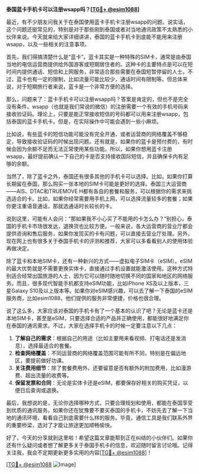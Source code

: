 **泰国蓝卡手机卡可以注册wsapp吗？[[TG💪+ @esim1088](https://t.me/s/esim1088)]**

最近，有不少朋友问我关于在泰国使用蓝卡手机卡注册wsapp的问题。说实话，这个问题还挺常见的，特别是对于那些刚到泰国或者对当地通讯政策不太熟悉的小伙伴来说。今天就来给大家详细讲讲，泰国的蓝卡手机卡到底能不能用来注册wsapp，以及一些相关的注意事项。

首先，我们得搞清楚什么是“蓝卡”。蓝卡其实是一种特殊的SIM卡，通常是由泰国当地的电信运营商提供给外国游客或短期居住者的。这种卡的主要特点是可以在短时间内提供通话、短信和上网服务，非常适合那些需要在泰国短暂停留的人士。不过，蓝卡也有一定的限制，比如流量可能比较少，通话时间有限制等。但总体来说，对于短期旅行者来说，蓝卡是一个非常方便的选择。

那么，问题来了：蓝卡手机卡可以注册wsapp吗？答案是肯定的，但也不是完全没有条件。wsapp（也就是我们常说的微信）的注册需要一个有效的手机号码来接收验证码。理论上，只要是能正常接收短信的号码都可以用来注册wsapp，包括泰国的蓝卡手机卡。但是，在实际操作中可能会遇到一些小麻烦。

比如说，有些蓝卡的短信功能可能没有完全开通，或者运营商的网络覆盖不够稳定，导致接收验证码的时候出现问题。还有就是，如果你的蓝卡是预付费的，有时候会因为余额不足而无法正常使用某些功能。所以，如果你想用蓝卡注册wsapp，最好提前确认一下自己的卡是否支持接收国际短信，并且确保卡内有足够的余额。

当然了，除了蓝卡之外，泰国还有很多其他的手机卡可以选择。比如，如果你打算长期留在泰国，那么购买一张本地的SIM卡可能是更好的选择。泰国三大运营商——AIS、DTAC和TRUEMOVE H都有各自的套餐和服务，可以根据你的需求来挑选适合的卡。比如，如果你经常需要用手机上网，可以选择流量较多的套餐；如果你更注重语音通话，那就选通话时长较长的卡。

说到这里，可能有人会问：“那如果我不小心买了不能用的卡怎么办？”别担心，泰国的手机卡市场很发达，退换货也比较方便。一般来说，各大运营商的营业厅都会提供咨询和售后服务，如果你发现买的卡有问题，可以直接去营业厅处理。另外，现在网上也有很多关于泰国手机卡的评测和推荐，大家可以多看看别人的使用体验再做决定。

除了蓝卡和本地SIM卡，还有一种新兴的方式——虚拟电子SIM卡（eSIM）。eSIM的最大优势就是不需要更换实体卡，直接通过手机设置就能激活使用。这种方式特别适合经常出国旅游的人士，因为它可以随时随地切换不同的国家和地区的网络服务。而且，很多现代智能手机都支持eSIM功能，比如iPhone XS及以上版本，三星Galaxy S10及以上版本等。如果你对eSIM感兴趣，可以去了解一下泰国的eSIM服务商，比如esim1088，他们提供的服务非常便捷，价格也很合理。

说了这么多，大家应该对泰国的手机卡有了一个基本的认识了吧？无论是蓝卡还是本地SIM卡，甚至是eSIM，只要选择合适的产品并正确使用，都能很好地满足你在泰国的通讯需求。不过，大家在选择手机卡的时候一定要注意以下几点：

1. **了解自己的需求**：根据自己的用途（比如主要用来看视频、打电话还是发消息），选择最适合的套餐。
2. **检查网络覆盖**：不同运营商的网络覆盖范围可能有所不同，特别是在偏远地区，要提前做好功课。
3. **关注费用细节**：除了套餐费用外，还要留意是否有额外的附加费用，比如漫游费、超出流量的收费等。
4. **保留发票和合同**：无论是实体卡还是eSIM，都要保存好相关的购买凭证，以便日后查询或退换。

最后，我想说的是，无论你选择哪种方式，只要合理规划和使用，都能在泰国享受到优质的通讯服务。如果你还在犹豫要不要买泰国的手机卡，不妨先去了解一下当地的通讯环境，看看自己到底需要什么样的服务。毕竟，通信工具是我们联系外界的重要桥梁，选对了才能让旅途更加顺畅愉快。

好了，今天的分享就到这里啦！希望这篇文章能帮到正在纠结的小伙伴们。如果你还有什么疑问或者想了解更多关于泰国手机卡的信息，欢迎随时留言讨论哦。记得关注我，我会不定期更新更多实用的内容[[TG💪+ @esim1088](https://t.me/s/esim1088)]！

[[TG💪+ @esim1088](https://t.me/s/esim1088) ![Image](https://i.postimg.cc/4NQfJmqS/Snipaste-2025-05-13-00-14-12.png)]
